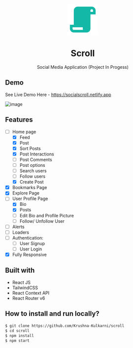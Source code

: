 <div align="center">
  <img src="https://github.com/Krushna-Kulkarni/scroll/blob/master/src/scroll.svg" height="100" width="100" alt="logo"/>
  
# Scroll
  Social Media Application (Project In Progess)
</div>

## **Demo**

See Live Demo Here - https://socialscroll.netlify.app

![image](https://github.com/Krushna-Kulkarni/scroll/assets/62604823/3df25a3a-eb15-4b84-805a-5aa011690930)

## **Features**

- [ ] Home page
  - [x] Feed
  - [x] Post
  - [x] Sort Posts
  - [x] Post Interactions
  - [ ] Post Comments
  - [ ] Post options
  - [ ] Search users
  - [ ] Follow users
  - [x] Create Post
- [x] Bookmarks Page
- [x] Explore Page
- [ ] User Profile Page
  - [x] Bio
  - [x] Posts
  - [ ] Edit Bio and Profile Picture
  - [ ] Follow/ Unfollow User
- [ ] Alerts
- [ ] Loaders
- [ ] Authentication:
  - [ ] User Signup
  - [ ] User Login
- [x] Fully Responsive

## **Built with**

- React JS
- TailwindCSS
- React Context API
- React Router v6

## **How to install and run locally?**

```
$ git clone https://github.com/Krushna-Kulkarni/scroll
$ cd scroll
$ npm install
$ npm start
```
